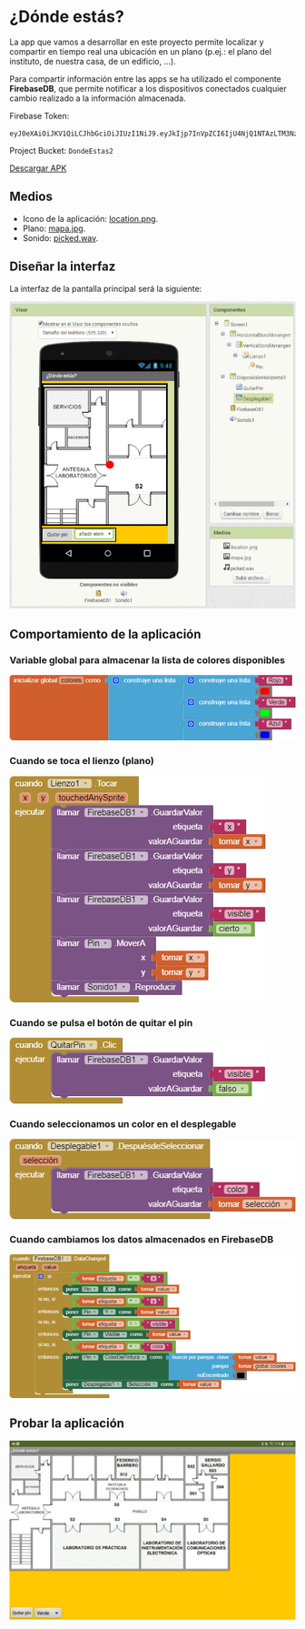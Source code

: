 # ¿Dónde estás?

La app que vamos a desarrollar en este proyecto permite localizar y compartir en tiempo real una ubicación en un plano (p.ej.: el plano del instituto, de nuestra casa, de un edificio, ...).

Para compartir información entre las apps se ha utilizado el componente **FirebaseDB**, que permite notificar a los dispositivos conectados cualquier cambio realizado a la información almacenada.

Firebase Token: 

```
eyJ0eXAiOiJKV1QiLCJhbGciOiJIUzI1NiJ9.eyJkIjp7InVpZCI6IjU4NjQ1NTAzLTM3NzctNGI4ZS05ZmZkLTQ2YWE2ZjhhODg2ZSIsInByb2plY3QiOiJEb25kZUVzdGFzMiIsImRldmVsb3BlciI6ImZ2YXJydWlAaWVzZG9taW5nb3BlcmV6bWluaWs6ZXMifSwidiI6MCwiZXhwIjoxNjcyODgzNzUwOCwiaWF0IjoxNTgxNDQ4NzA4fQ.6LNn31dZ8N8Y8a_ZIdQk8Mj5ncvhoiLCcJMuwSufRkM
```

Project Bucket: `DondeEstas2`

[Descargar APK](DondeEstas2.apk)

## Medios

* Icono de la aplicación: [location.png](location.png).
* Plano: [mapa.jpg](mapa.jpg).
* Sonido: [picked.wav](picked.wav).

## Diseñar la interfaz

La interfaz de la pantalla principal será la siguiente:

![](interfaz.png)

## Comportamiento de la aplicación

### Variable global para almacenar la lista de colores disponibles

![](inicializar-global-colores.png)

### Cuando se toca el lienzo (plano)

![](cuando-lienzo1-tocar.png)

### Cuando se pulsa el botón de quitar el pin

![](cuando-quitarpin-clic.png)

### Cuando seleccionamos un color en el desplegable

![](cuando-desplegable1-despuesdeseleccionar.png)

### Cuando cambiamos los datos almacenados en FirebaseDB

![](cuando-firebasedb1-datachanged.png)

## Probar la aplicación

![](prueba.jpg)